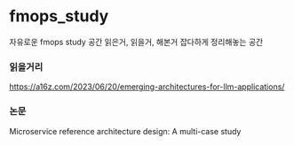 # fmops_study
자유로운 fmops study 공간
읽은거, 읽을거, 해본거 잡다하게 정리해놓는 공간

### 읽을거리
https://a16z.com/2023/06/20/emerging-architectures-for-llm-applications/

### 논문
Microservice reference architecture design: A multi-case study
